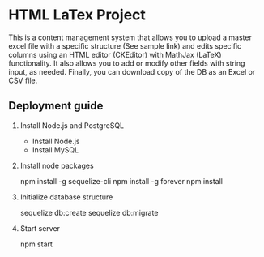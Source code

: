 # HTML LaTex Project

This is a content management system that allows you to upload a master excel file with a specific structure (See sample link) and edits specific columns using an HTML editor (CKEditor) with MathJax (LaTeX) functionality. It also allows you to add or modify other fields with string input, as needed. Finally, you can download copy of the DB as an Excel or CSV file.

## Deployment guide

1. Install Node.js and PostgreSQL

	- Install Node.js
    - Install MySQL

2. Install node packages

    npm install -g sequelize-cli
    npm install -g forever
    npm install

4. Initialize database structure

    sequelize db:create
    sequelize db:migrate

5. Start server

    npm start


